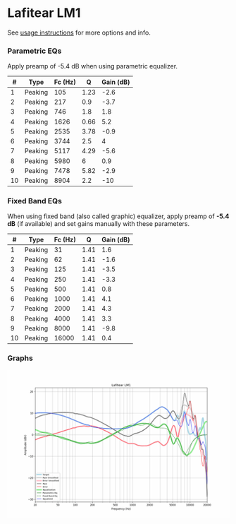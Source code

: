 # Lafitear LM1
See [usage instructions](https://github.com/jaakkopasanen/AutoEq#usage) for more options and info.

### Parametric EQs
Apply preamp of -5.4 dB when using parametric equalizer.

|   # | Type    |   Fc (Hz) |    Q |   Gain (dB) |
|-----|---------|-----------|------|-------------|
|   1 | Peaking |       105 | 1.23 |        -2.6 |
|   2 | Peaking |       217 | 0.9  |        -3.7 |
|   3 | Peaking |       746 | 1.8  |         1.8 |
|   4 | Peaking |      1626 | 0.66 |         5.2 |
|   5 | Peaking |      2535 | 3.78 |        -0.9 |
|   6 | Peaking |      3744 | 2.5  |         4   |
|   7 | Peaking |      5117 | 4.29 |        -5.6 |
|   8 | Peaking |      5980 | 6    |         0.9 |
|   9 | Peaking |      7478 | 5.82 |        -2.9 |
|  10 | Peaking |      8904 | 2.2  |       -10   |

### Fixed Band EQs
When using fixed band (also called graphic) equalizer, apply preamp of **-5.4 dB** (if available) and set gains manually with these parameters.

|   # | Type    |   Fc (Hz) |    Q |   Gain (dB) |
|-----|---------|-----------|------|-------------|
|   1 | Peaking |        31 | 1.41 |         1.6 |
|   2 | Peaking |        62 | 1.41 |        -1.6 |
|   3 | Peaking |       125 | 1.41 |        -3.5 |
|   4 | Peaking |       250 | 1.41 |        -3.3 |
|   5 | Peaking |       500 | 1.41 |         0.8 |
|   6 | Peaking |      1000 | 1.41 |         4.1 |
|   7 | Peaking |      2000 | 1.41 |         4.3 |
|   8 | Peaking |      4000 | 1.41 |         3.3 |
|   9 | Peaking |      8000 | 1.41 |        -9.8 |
|  10 | Peaking |     16000 | 1.41 |         0.4 |

### Graphs
![](./Lafitear%20LM1.png)
